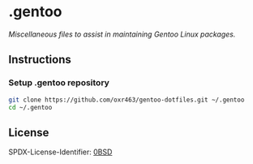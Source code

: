 # .gentoo

_Miscellaneous files to assist in maintaining Gentoo Linux packages._

## Instructions

### Setup .gentoo repository

```sh
git clone https://github.com/oxr463/gentoo-dotfiles.git ~/.gentoo
cd ~/.gentoo
```

## License

SPDX-License-Identifier: [0BSD](https://spdx.org/licenses/0BSD.html)
